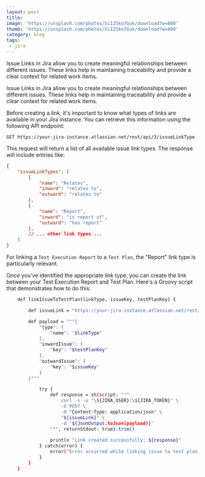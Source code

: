 ```yaml
---
layout: post
title: 
image: 'https://unsplash.com/photos/GiIZSko7Guk/download?w=800'
thumb: 'https://unsplash.com/photos/GiIZSko7Guk/download?w=800'
category: blog
tags:
 - jira
---
```


Issue Links in Jira allow you to create meaningful relationships between different issues. These links help in maintaining traceability and provide a clear context for related work items.<!-- truncate_here -->

Issue Links in Jira allow you to create meaningful relationships between different issues. These links help in maintaining traceability and provide a clear context for related work items.

Before creating a link, it's important to know what types of links are available in your Jira instance. You can retrieve this information using the following API endpoint:

```
GET https://your-jira-instance.atlassian.net/rest/api/3/issueLinkType
```

This request will return a list of all available issue link types. The response will include entries like:

```json
{
    "issueLinkTypes": [
        {
            "name": "Relates",
            "inward": "relates to",
            "outward": "relates to"
        },
        {
            "name": "Report",
            "inward": "is report of",
            "outward": "has report"
        },
        // ... other link types ...
    ]
}
```

For linking a `Test Execution Report` to a `Test Plan`, the "Report" link type is particularly relevant.

Once you've identified the appropriate link type, you can create the link between your Test Execution Report and Test Plan. Here's a Groovy script that demonstrates how to do this:



```bash
    def linkIssueToTestPlan(linkType, issueKey, testPlanKey) {

        def issueLink = "https://your-jira-instance.atlassian.net/rest/api/3/issueLink"

        def payload = """{
            "type": {
                "name": "$linkType"
            },
            "inwardIssue": {
                "key": "$testPlanKey"
            },
            "outwardIssue": {
                "key": "$issueKey"
            }
        }"""

            try {
                def response = sh(script: """
                    curl -s -u "\${JIRA_USER}:\${JIRA_TOKEN}" \
                    -X POST \
                    -H "Content-Type: application/json" \
                    "${issueLink}" \
                    -d '${JsonOutput.toJson(payload)}'
                """, returnStdout: true).trim()
        
                println "Link created successfully: ${response}"
            } catch(error) {
                error("Error occurred while linking issue to test plan: ${error.getMessage()}")
            }
        }
    }
```